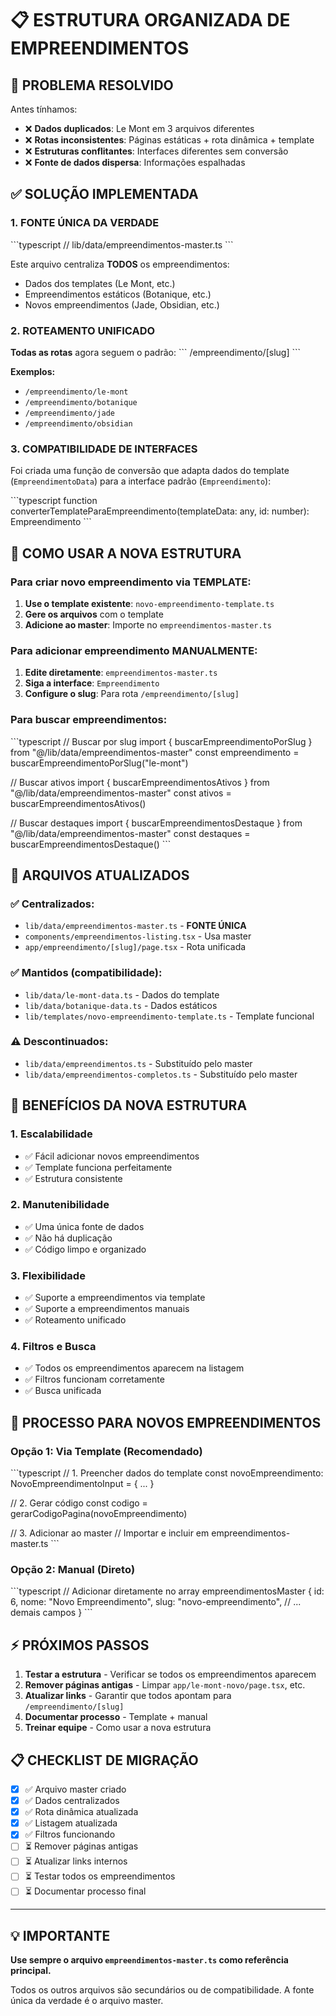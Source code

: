 # 📋 ESTRUTURA ORGANIZADA DE EMPREENDIMENTOS

## 🎯 **PROBLEMA RESOLVIDO**

Antes tínhamos:
- ❌ **Dados duplicados**: Le Mont em 3 arquivos diferentes
- ❌ **Rotas inconsistentes**: Páginas estáticas + rota dinâmica + template
- ❌ **Estruturas conflitantes**: Interfaces diferentes sem conversão
- ❌ **Fonte de dados dispersa**: Informações espalhadas

## ✅ **SOLUÇÃO IMPLEMENTADA**

### **1. FONTE ÚNICA DA VERDADE**
\`\`\`typescript
// lib/data/empreendimentos-master.ts
\`\`\`

Este arquivo centraliza **TODOS** os empreendimentos:
- Dados dos templates (Le Mont, etc.)
- Empreendimentos estáticos (Botanique, etc.)
- Novos empreendimentos (Jade, Obsidian, etc.)

### **2. ROTEAMENTO UNIFICADO**
**Todas as rotas** agora seguem o padrão:
\`\`\`
/empreendimento/[slug]
\`\`\`

**Exemplos:**
- `/empreendimento/le-mont`
- `/empreendimento/botanique` 
- `/empreendimento/jade`
- `/empreendimento/obsidian`

### **3. COMPATIBILIDADE DE INTERFACES**
Foi criada uma função de conversão que adapta dados do template (`EmpreendimentoData`) para a interface padrão (`Empreendimento`):

\`\`\`typescript
function converterTemplateParaEmpreendimento(templateData: any, id: number): Empreendimento
\`\`\`

## 🔧 **COMO USAR A NOVA ESTRUTURA**

### **Para criar novo empreendimento via TEMPLATE:**

1. **Use o template existente**: `novo-empreendimento-template.ts`
2. **Gere os arquivos** com o template
3. **Adicione ao master**: Importe no `empreendimentos-master.ts`

### **Para adicionar empreendimento MANUALMENTE:**

1. **Edite diretamente**: `empreendimentos-master.ts`
2. **Siga a interface**: `Empreendimento`
3. **Configure o slug**: Para rota `/empreendimento/[slug]`

### **Para buscar empreendimentos:**

\`\`\`typescript
// Buscar por slug
import { buscarEmpreendimentoPorSlug } from "@/lib/data/empreendimentos-master"
const empreendimento = buscarEmpreendimentoPorSlug("le-mont")

// Buscar ativos
import { buscarEmpreendimentosAtivos } from "@/lib/data/empreendimentos-master"
const ativos = buscarEmpreendimentosAtivos()

// Buscar destaques
import { buscarEmpreendimentosDestaque } from "@/lib/data/empreendimentos-master"
const destaques = buscarEmpreendimentosDestaque()
\`\`\`

## 📁 **ARQUIVOS ATUALIZADOS**

### **✅ Centralizados:**
- `lib/data/empreendimentos-master.ts` - **FONTE ÚNICA**
- `components/empreendimentos-listing.tsx` - Usa master
- `app/empreendimento/[slug]/page.tsx` - Rota unificada

### **✅ Mantidos (compatibilidade):**
- `lib/data/le-mont-data.ts` - Dados do template
- `lib/data/botanique-data.ts` - Dados estáticos
- `lib/templates/novo-empreendimento-template.ts` - Template funcional

### **⚠️ Descontinuados:**
- `lib/data/empreendimentos.ts` - Substituído pelo master
- `lib/data/empreendimentos-completos.ts` - Substituído pelo master

## 🚀 **BENEFÍCIOS DA NOVA ESTRUTURA**

### **1. Escalabilidade**
- ✅ Fácil adicionar novos empreendimentos
- ✅ Template funciona perfeitamente
- ✅ Estrutura consistente

### **2. Manutenibilidade**
- ✅ Uma única fonte de dados
- ✅ Não há duplicação
- ✅ Código limpo e organizado

### **3. Flexibilidade**
- ✅ Suporte a empreendimentos via template
- ✅ Suporte a empreendimentos manuais
- ✅ Roteamento unificado

### **4. Filtros e Busca**
- ✅ Todos os empreendimentos aparecem na listagem
- ✅ Filtros funcionam corretamente
- ✅ Busca unificada

## 🔄 **PROCESSO PARA NOVOS EMPREENDIMENTOS**

### **Opção 1: Via Template (Recomendado)**
\`\`\`typescript
// 1. Preencher dados do template
const novoEmpreendimento: NovoEmpreendimentoInput = { ... }

// 2. Gerar código
const codigo = gerarCodigoPagina(novoEmpreendimento)

// 3. Adicionar ao master
// Importar e incluir em empreendimentos-master.ts
\`\`\`

### **Opção 2: Manual (Direto)**
\`\`\`typescript
// Adicionar diretamente no array empreendimentosMaster
{
  id: 6,
  nome: "Novo Empreendimento",
  slug: "novo-empreendimento",
  // ... demais campos
}
\`\`\`

## ⚡ **PRÓXIMOS PASSOS**

1. **Testar a estrutura** - Verificar se todos os empreendimentos aparecem
2. **Remover páginas antigas** - Limpar `app/le-mont-novo/page.tsx`, etc.
3. **Atualizar links** - Garantir que todos apontam para `/empreendimento/[slug]`
4. **Documentar processo** - Template + manual
5. **Treinar equipe** - Como usar a nova estrutura

## 📋 **CHECKLIST DE MIGRAÇÃO**

- [x] ✅ Arquivo master criado
- [x] ✅ Dados centralizados
- [x] ✅ Rota dinâmica atualizada
- [x] ✅ Listagem atualizada
- [x] ✅ Filtros funcionando
- [ ] ⏳ Remover páginas antigas
- [ ] ⏳ Atualizar links internos
- [ ] ⏳ Testar todos os empreendimentos
- [ ] ⏳ Documentar processo final

---

## 💡 **IMPORTANTE**

**Use sempre o arquivo `empreendimentos-master.ts` como referência principal.**

Todos os outros arquivos são secundários ou de compatibilidade. A fonte única da verdade é o arquivo master.
